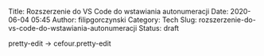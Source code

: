 Title: Rozszerzenie do VS Code do wstawiania autonumeracji
Date: 2020-06-04 05:45
Author: filipgorczynski
Category: Tech
Slug: rozszerzenie-do-vs-code-do-wstawiania-autonumeracji
Status: draft

pretty-edit -\> cefour.pretty-edit

